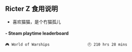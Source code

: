 ## Ricter Z 食用说明
- 喜欢猫猫，是个冇猫孤儿

<!-- steam-box start -->
#### - Steam playtime leaderboard
```text
🎮 World of Warships                 🕘 210 hrs 28 mins
```
<!-- Powered by https://github.com/YouEclipse/steam-box . -->
<!-- steam-box end -->
